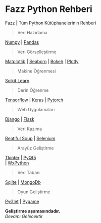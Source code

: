 # Fazz Python Rehberi

Fazz | Tüm Python Kütüphanelerinin Rehberi

> Veri Hazırlama

[Numpy](https://pages.github.com/) | [Pandas](https://pages.github.com/)<br>

>Veri Görselleştirme

[Matplotlib](https://pages.github.com/) | [Seaborn](https://pages.github.com/) | [Bokeh](https://pages.github.com/) | [Plotly](https://pages.github.com/)<br>

>Makine Öğrenmesi

[Scikit Learn](https://pages.github.com/)<br>

>Derin Öğrenme

[Tensorflow](https://pages.github.com/) | [Keras](https://pages.github.com/) | [Pytorch](https://pages.github.com/)<br>

>Web Uygulamaları

[Django](https://pages.github.com/) | [Flask](https://pages.github.com/)<br>

>Veri Kazıma

[Beatiful Soup](https://pages.github.com/) | [Selenium](https://pages.github.com/)<br>

>Arayüz Geliştirme

[Tkinter](https://pages.github.com/) | [PyQt5](https://pages.github.com/)<br> | [WxPython](https://pages.github.com/)<br>

>Veri Tabanı

[Sqlite](https://pages.github.com/) | [MongoDb](https://pages.github.com/)<br>

>Oyun Geliştirme

[PyGlet](https://pages.github.com/) | [Pygame](https://pages.github.com/)<br>


**Geliştirme aşamasındadır.**<br>
*Devamı Gelecektir*
